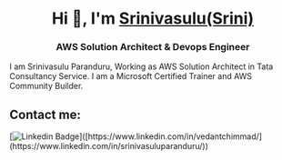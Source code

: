 <h1 align="center">Hi 👋, I'm <a href="https://100rabhcsmc.github.io/Me.io/" target="blank">
Srinivasulu(Srini)</a></h1>
<h3 align="center">AWS Solution Architect & Devops Engineer</h3>

I am Srinivasulu Paranduru, Working as AWS Solution Architect in Tata Consultancy Service. I am a Microsoft Certified Trainer and AWS Community Builder. 


## Contact me:
<div>

[![Linkedin Badge](https://img.shields.io/badge/-vedantchimmad-blue?style=flat-square&logo=Linkedin&logoColor=white&link=[https://www.linkedin.com/in/vedantchimmad](https://www.linkedin.com/in/srinivasuluparanduru/)/)]([https://www.linkedin.com/in/vedantchimmad/](https://www.linkedin.com/in/srinivasuluparanduru/))
</div>
